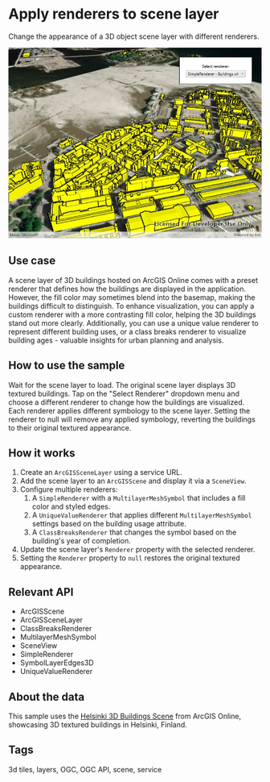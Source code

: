 # Apply renderers to scene layer

Change the appearance of a 3D object scene layer with different renderers.

![Image of Apply renderers to scene layer](ApplyRenderersToSceneLayer.jpg)

## Use case

A scene layer of 3D buildings hosted on ArcGIS Online comes with a preset renderer that defines how the buildings are displayed in the application. However, the fill color may sometimes blend into the basemap, making the buildings difficult to distinguish. To enhance visualization, you can apply a custom renderer with a more contrasting fill color, helping the 3D buildings stand out more clearly. Additionally, you can use a unique value renderer to represent different building uses, or a class breaks renderer to visualize building ages - valuable insights for urban planning and analysis.

## How to use the sample

Wait for the scene layer to load. The original scene layer displays 3D textured buildings. Tap on the "Select Renderer" dropdown menu and choose a different renderer to change how the buildings are visualized. Each renderer applies different symbology to the scene layer. Setting the renderer to null will remove any applied symbology, reverting the buildings to their original textured appearance.

## How it works

1. Create an `ArcGISSceneLayer` using a service URL.
2. Add the scene layer to an `ArcGISScene` and display it via a `SceneView`.
3. Configure multiple renderers:
   1. A `SimpleRenderer` with a `MultilayerMeshSymbol` that includes a fill color and styled edges.
   2. A `UniqueValueRenderer` that applies different `MultilayerMeshSymbol` settings based on the building usage attribute.
   3. A `ClassBreaksRenderer` that changes the symbol based on the building's year of completion.
4. Update the scene layer's `Renderer` property with the selected renderer.
5. Setting the `Renderer` property to `null` restores the original textured appearance.

## Relevant API

* ArcGISScene
* ArcGISSceneLayer
* ClassBreaksRenderer
* MultilayerMeshSymbol
* SceneView
* SimpleRenderer
* SymbolLayerEdges3D
* UniqueValueRenderer

## About the data

This sample uses the [Helsinki 3D Buildings Scene](https://www.arcgis.com/home/item.html?id=fdfa7e3168e74bf5b846fc701180930b) from ArcGIS Online, showcasing 3D textured buildings in Helsinki, Finland.

## Tags

3d tiles, layers, OGC, OGC API, scene, service
